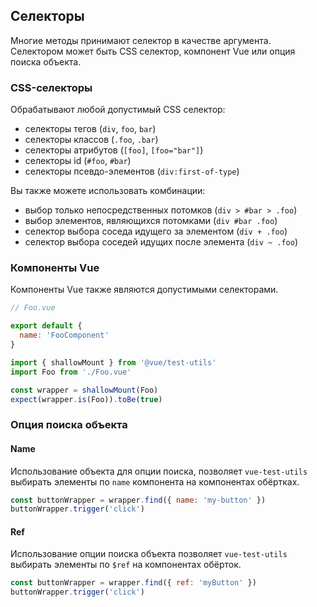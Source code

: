 ## Селекторы

Многие методы принимают селектор в качестве аргумента. Селектором может быть CSS селектор, компонент Vue или опция поиска объекта.

### CSS-селекторы

Обрабатывают любой допустимый CSS селектор:

- селекторы тегов (`div`, `foo`, `bar`)
- селекторы классов (`.foo`, `.bar`)
- селекторы атрибутов (`[foo]`, `[foo="bar"]`)
- селекторы id (`#foo`, `#bar`)
- селекторы псевдо-элементов (`div:first-of-type`)

Вы также можете использовать комбинации:

- выбор только непосредственных потомков (`div > #bar > .foo`)
- выбор элементов, являющихся потомками (`div #bar .foo`)
- селектор выбора соседа идущего за элементом (`div + .foo`)
- селектор выбора соседей идущих после элемента (`div ~ .foo`)

### Компоненты Vue

Компоненты Vue также являются допустимыми селекторами.

```js
// Foo.vue

export default {
  name: 'FooComponent'
}
```

```js
import { shallowMount } from '@vue/test-utils'
import Foo from './Foo.vue'

const wrapper = shallowMount(Foo)
expect(wrapper.is(Foo)).toBe(true)
```

### Опция поиска объекта

#### Name

Использование объекта для опции поиска, позволяет `vue-test-utils` выбирать элементы по `name` компонента на компонентах обёртках.

```js
const buttonWrapper = wrapper.find({ name: 'my-button' })
buttonWrapper.trigger('click')
```

#### Ref

Использование опции поиска объекта позволяет `vue-test-utils` выбирать элементы по `$ref` на компонентах обёрток.

```js
const buttonWrapper = wrapper.find({ ref: 'myButton' })
buttonWrapper.trigger('click')
```
